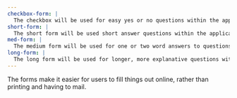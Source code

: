 ```yaml
---
checkbox-form: |
  The checkbox will be used for easy yes or no questions within the application page.
short-form: |
  The short form will be used short answer questions within the application page.
med-form: |
  The medium form will be used for one or two word answers to questions within the application page.
long-form: |
  The long form will be used for longer, more explanative questions within the application page.
---
```


The forms make it easier for users to fill things out online, rather than printing and having to mail.
